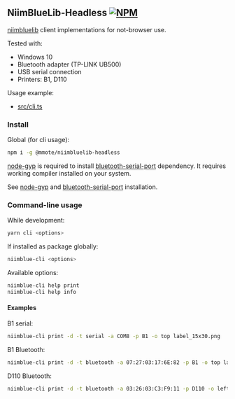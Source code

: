 ## NiimBlueLib-Headless [![NPM](https://img.shields.io/npm/v/@mmote/niimbluelib-headless)](https://npmjs.com/package/@mmote/niimbluelib-headless)

[niimbluelib](https://github.com/MultiMote/niimbluelib) client implementations for not-browser use.

Tested with:

* Windows 10
* Bluetooth adapter (TP-LINK UB500)
* USB serial connection
* Printers: B1, D110

Usage example:

* [src/cli.ts](src/cli.ts)

### Install

Global (for cli usage):

```bash
npm i -g @mmote/niimbluelib-headless
```

[node-gyp](https://www.npmjs.com/package/node-gyp) is required to install [bluetooth-serial-port](https://www.npmjs.com/package/bluetooth-serial-port) dependency.
It requires working compiler installed on your system.

See [node-gyp](https://github.com/nodejs/node-gyp?tab=readme-ov-file#on-unix) and [bluetooth-serial-port](https://github.com/eelcocramer/node-bluetooth-serial-port?tab=readme-ov-file#prerequisites-on-linux) installation.

### Command-line usage

While development:

```bash
yarn cli <options>
```

If installed as package globally:

```bash
niimblue-cli <options>
```

Available options:

```bash
niimblue-cli help print
niimblue-cli help info
```

#### Examples

B1 serial:

```bash
niimblue-cli print -d -t serial -a COM8 -p B1 -o top label_15x30.png
```

B1 Bluetooth:

```bash
niimblue-cli print -d -t bluetooth -a 07:27:03:17:6E:82 -p B1 -o top label_15x30.png
```

D110 Bluetooth:

```bash
niimblue-cli print -d -t bluetooth -a 03:26:03:C3:F9:11 -p D110 -o left label_15x30.png
```

